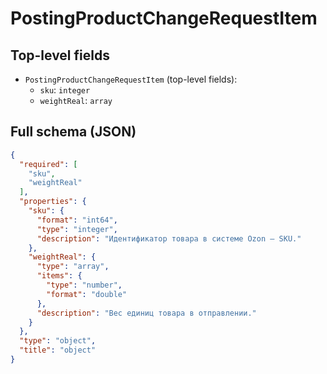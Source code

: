 # PostingProductChangeRequestItem

## Top-level fields
- `PostingProductChangeRequestItem` (top-level fields):
  - `sku`: `integer`
  - `weightReal`: `array`

## Full schema (JSON)
```json
{
  "required": [
    "sku",
    "weightReal"
  ],
  "properties": {
    "sku": {
      "format": "int64",
      "type": "integer",
      "description": "Идентификатор товара в системе Ozon — SKU."
    },
    "weightReal": {
      "type": "array",
      "items": {
        "type": "number",
        "format": "double"
      },
      "description": "Вес единиц товара в отправлении."
    }
  },
  "type": "object",
  "title": "object"
}
```

